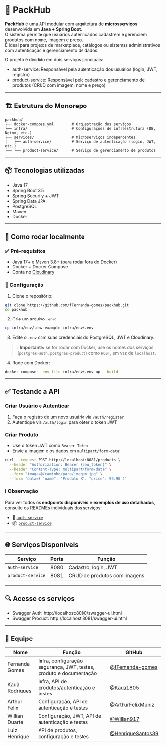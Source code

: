 # 🧩 PackHub

**PackHub** é uma API modular com arquitetura de **microsserviços** desenvolvida em **Java + Spring Boot**.  
O sistema permite que usuários autenticados cadastrem e gerenciem produtos com nome, imagem e preço.  
É ideal para projetos de marketplace, catálogos ou sistemas administrativos com autenticação e gerenciamento de dados.

O projeto é dividido em dois serviços principais:

- auth-service: Responsável pela autenticação dos usuários (login, JWT, registro)
- product-service: Responsável pelo cadastro e gerenciamento de produtos (CRUD com imagem, nome e preço)

---

## 🏗️ Estrutura do Monorepo

```
packhub/
├── docker-compose.yml        # Orquestração dos serviços
├── infra/                    # Configurações de infraestrutura (DB, Nginx, etc.)
├── services/                 # Microserviços independentes
│   ├── auth-service/         # Serviço de autenticação (login, JWT, etc.)
└── └── product-service/      # Serviço de gerenciamento de produtos
```

---

## 📦 Tecnologias utilizadas

- Java 17
- Spring Boot 3.5
- Spring Security + JWT
- Spring Data JPA
- PostgreSQL
- Maven
- Docker

---

## 🚀 Como rodar localmente

### ✅ Pré-requisitos

- Java 17+ e Maven 3.8+ (para rodar fora do Docker)
- Docker + Docker Compose
- Conta no [Cloudinary](https://cloudinary.com/)

### 🔧 Configuração

1. Clone o repositório:

```bash
git clone https://github.com/fFernanda-gomes/packhub.git
cd packhub
```

2. Crie um arquivo `.env`:

```bash
cp infra/env/.env-example infra/env/.env
```

3. Edite o `.env` com suas credenciais do PostgreSQL, JWT e Cloudinary.
> ℹ️ **Importante:** se for rodar com Docker, use os nomes dos serviços (`postgres-auth`, `postgres-product`) como `HOST`, em vez de `localhost`.

4. Rode com Docker:

```bash
docker-compose --env-file infra/env/.env up --build
```

---

## ✅ Testando a API

### Criar Usuário e Autenticar

1. Faça o registro de um novo usuário via `/auth/register`
2. Autentique via `/auth/login` para obter o token JWT

### Criar Produto

- Use o token JWT como `Bearer Token`
- Envie a imagem e os dados em `multipart/form-data`:

```bash
curl --request POST http://localhost:8081/products \
  --header "Authorization: Bearer {seu_token}" \
  --header "Content-Type: multipart/form-data" \
  --form "image=@/caminho/para/imagem.jpg" \
  --form 'data={ "name": "Produto X", "price": 99.90 }'
```

### ℹ️ Observação

Para ver todos os **endpoints disponíveis** e **exemplos de uso detalhados**, consulte os READMEs individuais dos serviços:

- 🔐 [`auth-service`](./services/auth-service/README.md)
- 📦 [`product-service`](./services/product-service/README.md)

---

## 🌐 Serviços Disponíveis

| Serviço          | Porta | Função                            |
|------------------|-------|------------------------------------|
| `auth-service`   | 8080  | Cadastro, login, JWT              |
| `product-service`| 8081  | CRUD de produtos com imagens      |

---

## 🔍 Acesse os serviços

- Swagger Auth: http://localhost:8080/swagger-ui.html
- Swagger Product: http://localhost:8081/swagger-ui.html

---

## 👥 Equipe

| Nome            | Função                                                              | GitHub |
|-----------------|---------------------------------------------------------------------|--------|
| Fernanda Gomes  | Infra, configuração, segurança, JWT, testes, produto e documentação | [@fFernanda-gomes](https://github.com/fFernanda-gomes) |
| Kauã Rodrigues  | Infra, API de produtos/autenticação e testes                        | [@Kaua1805](https://github.com/Kaua1805) |
| Arthur Felix    | Configuração, API de autenticação e testes                          | [@ArthurFelixMuniz](https://github.com/ArthurFelixMuniz) |
| Willian Duarte  | Configuração, JWT, API de autenticação e testes                     | [@Willian917](https://github.com/Willian917) |
| Luiz Henrique   | API de produtos, configuração e testes                              | [@HenriqueSantos39](https://github.com/HenriqueSantos39) |